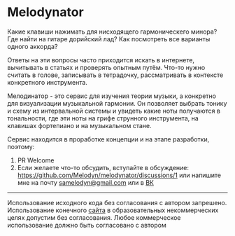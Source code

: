 # Melodynator

Какие клавиши нажимать для нисходящего гармоническего минора? Где найти на гитаре дорийский лад? Как посмотреть все варианты одного аккорда?

Ответы на эти вопросы часто приходится искать в интернете, вычитывать в статьях и проверять опытным путём. Что-то нужно считать в голове, записывать в тетрадочку, рассматривать в контексте конкретного инструмента.

Мелодинатор - это сервис для изучения теории музыки, а конкретно для визуализации музыкальной гармонии. Он позволяет выбрать тонику и схему из интервальной системы и увидеть какие ноты получаются в тональности, где эти ноты на грифе струнного инструмента, на клавишах фортепиано и на музыкальном стане.

Сервис находится в проработке концепции и на этапе разработки, поэтому:
1. PR Welcome
1. Если желаете что-то обсудить, вступайте в обсуждение: https://github.com/Melodyn/melodynator/discussions/1 или напишите мне на почту samelodyn@gmail.com или в [ВК](https://vk.com/melodyn)

----

Использование исходного кода без согласования с автором запрешено. Использование конечного [сайта](https://melodyn.github.io/melodynator/) в образовательных некоммерческих целях допустим без согласования. Любое коммерческое использование должно быть согласовано с автором
